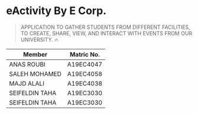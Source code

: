 # eActivity By E Corp. 
> APPLICATION TO GATHER STUDENTS FROM DIFFERENT FACILITIES, TO CREATE, SHARE, VIEW, AND INTERACT WITH EVENTS FROM OUR UNIVERSITY. 🔥
 

| Member   | Matric No. |
| ------------- | ------------- |
| ANAS ROUBI  | A19EC4047  |
| SALEH MOHAMED  | A19EC4058  |
| MAJD ALALI  | A19EC4038  |
| SEIFELDIN TAHA | A19EC3030  |
| SEIFELDIN TAHA | A19EC3030 |
